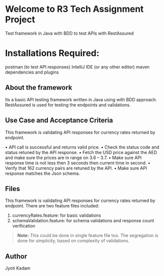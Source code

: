 # Welcome to R3 Tech Assignment Project
Test framework in Java with BDD to test APIs with RestAssured

# Installations Required:
postman (to test API responses)
IntelliJ IDE (or any other editor)
maven dependencies and plugins

## About the framework

Its a basic API testing framework written in Java using with BDD approach. RestAssured is used for testing the endpoints and validations.

## Use Case and Acceptance Criteria

This framework is validating API responses for currency rates returned by endpoint. 

• API call is successful and returns valid price.
• Check the status code and status retuned by the API response.
• Fetch the USD price against the AED and make sure the prices are in range on 3.6 –
3.7.
• Make sure API response time is not less then 3 seconds then current time in second.
• Verify that 162 currency pairs are retuned by the API.
• Make sure API response matches the Json schema.

## Files

This framework is validating API responses for currency rates returned by endpoint. There are two feature files included:
1. currencyRates.feature: for basic validations
2. schemaValidation.feature: for schema validations and response count verification
> **Note:** This could be done in single feature file too. The segregation is done for simplicity, based on complexity of validations.

## Author
Jyoti Kadam

